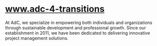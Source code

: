# www.adc-4-transitions
At AdC, we specialize in empowering both individuals and organizations through sustainable development and professional growth. Since our establishment in 2011, we have been dedicated to delivering innovative project management solutions.
